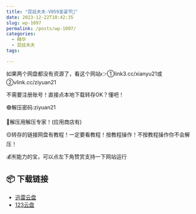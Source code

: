 ```yaml
---
title: "昆廷夫夫-V059圣诞节🎄"
date: 2023-12-22T10:42:35
slug: wp-1097
permalink: /posts/wp-1097/
categories:
  - 精华
  - 昆廷夫夫
tags:

---
```


如果两个网盘都没有资源了，看这个网站👉①link3.cc/xianyu21或②vlink.cc/ziyuan21

不需要注册账号！直接点本地下载转存OK？懂吧！

🟢解压密码:ziyuan21

🔵解压用解压专家！(应用商店有)

🟡转存的链接网盘有教程！一定要看教程！按教程操作！不按教程操作你不会解压！

💰🈶能力的宝，可以点左下角赞赏支持一下网站运行

## 📦 下载链接
- [迅雷云盘](https://blziyuan21.com/pay-download/1097?key=ba6e14d9bc&down_id=0)
- [123云盘](https://blziyuan21.com/pay-download/1097?key=ba6e14d9bc&down_id=1)

